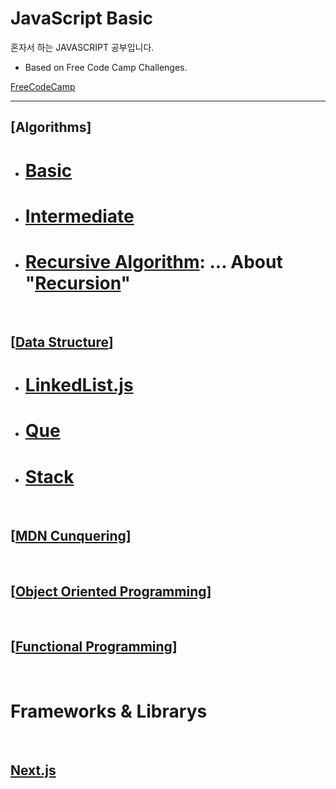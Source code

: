 # **JavaScript Basic**

혼자서 하는 JAVASCRIPT 공부입니다.

- Based on Free Code Camp Challenges.

[FreeCodeCamp](https://www.freecodecamp.org)

 <hr/>

## **[Algorithms]**

- # [Basic](./Docs/Algorithms//BasicAlgorithms.md)
- # [Intermediate](./Docs/Algorithms/IntermediateAlgorithms.md)
- # [Recursive Algorithm](./Docs/Algorithms/recursion.js): ... About "[Recursion](./Docs/Algorithms/recursion.md)"

 <br>  
 
## [**[Data Structure](./Docs/DataStructure/DataStructure.md)**]  
 - # [LinkedList.js](./Docs/DataStructure//LinkedList.js)
 - # [Que](./Docs/DataStructure/Que.js)
 - # [Stack](./Docs/DataStructure/Stack.js)

 <br>  
 
## [**[MDN Cunquering](./Docs/MDNconquer)**]

 <br>  
 
## [**[Object Oriented Programming](./Docs/OOB.md)**]

 <br>  
 
## [**[Functional Programming](./Docs/JS_Functional_Programming.md)**]

 <br>  
 
# Frameworks & Librarys

 <br>
 
## [Next.js](./NEXTjs.md)
